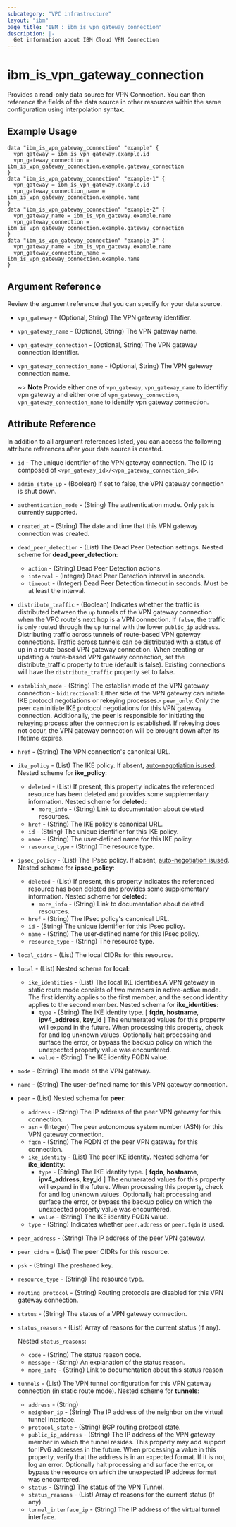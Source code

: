 ```yaml
---
subcategory: "VPC infrastructure"
layout: "ibm"
page_title: "IBM : ibm_is_vpn_gateway_connection"
description: |-
  Get information about IBM Cloud VPN Connection
---
```


# ibm_is_vpn_gateway_connection

Provides a read-only data source for VPN Connection. You can then reference the fields of the data source in other resources within the same configuration using interpolation syntax.

## Example Usage

```hcl
data "ibm_is_vpn_gateway_connection" "example" {
  vpn_gateway = ibm_is_vpn_gateway.example.id
  vpn_gateway_connection = ibm_is_vpn_gateway_connection.example.gateway_connection
}
data "ibm_is_vpn_gateway_connection" "example-1" {
  vpn_gateway = ibm_is_vpn_gateway.example.id
  vpn_gateway_connection_name = ibm_is_vpn_gateway_connection.example.name
}
data "ibm_is_vpn_gateway_connection" "example-2" {
  vpn_gateway_name = ibm_is_vpn_gateway.example.name
  vpn_gateway_connection = ibm_is_vpn_gateway_connection.example.gateway_connection
}
data "ibm_is_vpn_gateway_connection" "example-3" {
  vpn_gateway_name = ibm_is_vpn_gateway.example.name
  vpn_gateway_connection_name = ibm_is_vpn_gateway_connection.example.name
}
```

## Argument Reference

Review the argument reference that you can specify for your data source.

- `vpn_gateway` - (Optional, String) The VPN gateway identifier.
- `vpn_gateway_name` - (Optional, String) The VPN gateway name.
- `vpn_gateway_connection` - (Optional, String) The VPN gateway connection identifier.
- `vpn_gateway_connection_name` - (Optional, String) The VPN gateway connection name.

  ~> **Note** Provide either one of `vpn_gateway`, `vpn_gateway_name` to identifiy vpn gateway and either one of `vpn_gateway_connection`, `vpn_gateway_connection_name` to identify vpn gateway connection.

## Attribute Reference

In addition to all argument references listed, you can access the following attribute references after your data source is created.

- `id` - The unique identifier of the VPN gateway connection. The ID is composed of `<vpn_gateway_id>/<vpn_gateway_connection_id>`.
- `admin_state_up` - (Boolean) If set to false, the VPN gateway connection is shut down.

- `authentication_mode` - (String) The authentication mode. Only `psk` is currently supported.

- `created_at` - (String) The date and time that this VPN gateway connection was created.

- `dead_peer_detection` - (List) The Dead Peer Detection settings.
  Nested scheme for **dead_peer_detection**:
	- `action` - (String) Dead Peer Detection actions.
	- `interval` - (Integer) Dead Peer Detection interval in seconds.
	- `timeout` - (Integer) Dead Peer Detection timeout in seconds. Must be at least the interval.
- `distribute_traffic` - (Boolean) Indicates whether the traffic is distributed between the `up` tunnels of the VPN gateway connection when the VPC route's next hop is a VPN connection. If `false`, the traffic is only routed through the `up` tunnel with the lower `public_ip` address. Distributing traffic across tunnels of route-based VPN gateway connections. Traffic across tunnels can be distributed with a status of up in a route-based VPN gateway connection. When creating or updating a route-based VPN gateway connection, set the distribute_traffic property to true (default is false). Existing connections will have the `distribute_traffic` property set to false.
- `establish_mode` - (String) The establish mode of the VPN gateway connection:- `bidirectional`: Either side of the VPN gateway can initiate IKE protocol   negotiations or rekeying processes.- `peer_only`: Only the peer can initiate IKE protocol negotiations for this VPN gateway   connection. Additionally, the peer is responsible for initiating the rekeying process   after the connection is established. If rekeying does not occur, the VPN gateway   connection will be brought down after its lifetime expires.

- `href` - (String) The VPN connection's canonical URL.

- `ike_policy` - (List) The IKE policy. If absent, [auto-negotiation isused](https://cloud.ibm.com/docs/vpc?topic=vpc-using-vpn&interface=ui#ike-auto-negotiation-phase-1).
  Nested scheme for **ike_policy**:
	- `deleted` - (List) If present, this property indicates the referenced resource has been deleted and provides some supplementary information.
	  Nested scheme for **deleted**:
		- `more_info` - (String) Link to documentation about deleted resources.
	- `href` - (String) The IKE policy's canonical URL.
	- `id` - (String) The unique identifier for this IKE policy.
	- `name` - (String) The user-defined name for this IKE policy.
	- `resource_type` - (String) The resource type.

- `ipsec_policy` - (List) The IPsec policy. If absent, [auto-negotiation isused](https://cloud.ibm.com/docs/vpc?topic=vpc-using-vpn&interface=ui#ipsec-auto-negotiation-phase-2).
  Nested scheme for **ipsec_policy**:
	- `deleted` - (List) If present, this property indicates the referenced resource has been deleted and provides some supplementary information.
	  Nested scheme for **deleted**:
		- `more_info` - (String) Link to documentation about deleted resources.
	- `href` - (String) The IPsec policy's canonical URL.
	- `id` - (String) The unique identifier for this IPsec policy.
	- `name` - (String) The user-defined name for this IPsec policy.
	- `resource_type` - (String) The resource type.

- `local_cidrs` - (List) The local CIDRs for this resource.

- `local` - (List) 
	Nested schema for **local**:
	- `ike_identities` - (List) The local IKE identities.A VPN gateway in static route mode consists of two members in active-active mode. The first identity applies to the first member, and the second identity applies to the second member.
		Nested schema for **ike_identities**:
		- `type` - (String) The IKE identity type. [ **fqdn**, **hostname**, **ipv4_address**, **key_id** ] The enumerated values for this property will expand in the future. When processing this property, check for and log unknown values. Optionally halt processing and surface the error, or bypass the backup policy on which the unexpected property value was encountered.
		- `value` - (String) The IKE identity FQDN value.

- `mode` - (String) The mode of the VPN gateway.

- `name` - (String) The user-defined name for this VPN gateway connection.

- `peer` - (List) 
	Nested schema for **peer**:
	- `address` - (String) The IP address of the peer VPN gateway for this connection.
	- `asn` - (Integer) The peer autonomous system number (ASN) for this VPN gateway connection. 
	- `fqdn` - (String) The FQDN of the peer VPN gateway for this connection.
	- `ike_identity` - (List) The peer IKE identity.
		Nested schema for **ike_identity**:
		- `type` - (String) The IKE identity type. [ **fqdn**, **hostname**, **ipv4_address**, **key_id** ] The enumerated values for this property will expand in the future. When processing this property, check for and log unknown values. Optionally halt processing and surface the error, or bypass the backup policy on which the unexpected property value was encountered.
		- `value` - (String) The IKE identity FQDN value.
	- `type` - (String) Indicates whether `peer.address` or `peer.fqdn` is used.

- `peer_address` - (String) The IP address of the peer VPN gateway.

- `peer_cidrs` - (List) The peer CIDRs for this resource.

- `psk` - (String) The preshared key.

- `resource_type` - (String) The resource type.

- `routing_protocol` - (String) Routing protocols are disabled for this VPN gateway connection.

- `status` - (String) The status of a VPN gateway connection.

- `status_reasons` - (List) Array of reasons for the current status (if any).

  Nested `status_reasons`:
    - `code` - (String) The status reason code.
    - `message` - (String) An explanation of the status reason.
    - `more_info` - (String) Link to documentation about this status reason

- `tunnels` - (List) The VPN tunnel configuration for this VPN gateway connection (in static route mode).
  Nested scheme for **tunnels**:
    - `address` - (String) 
	- `neighbor_ip` - (String) The IP address of the neighbor on the virtual tunnel interface.
	- `protocol_state` -  (String) BGP routing protocol state.
	- `public_ip_address` - (String) The IP address of the VPN gateway member in which the tunnel resides. This property may add support for IPv6 addresses in the future. When processing a value in this property, verify that the address is in an expected format. If it is not, log an error. Optionally halt processing and surface the error, or bypass the resource on which the unexpected IP address format was encountered.
	- `status` - (String) The status of the VPN Tunnel.
	- `status_reasons` - (List) Array of reasons for the current status (if any).
	- `tunnel_interface_ip` - (String) 	The IP address of the virtual tunnel interface.
